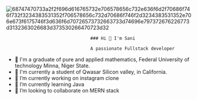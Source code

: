 ![68747470733a2f2f696d616765732e706578656c732e636f6d2f70686f746f732f3234383531352f706578656c732d70686f746f2d3234383531352e706e673f6175746f3d636f6d70726573732663733d74696e797372676226773d3132363026683d373530266470723d32](https://github.com/Sanimuhammad09/sanimuhammad09/assets/68894034/6b60a630-71f2-4e39-be34-9719e236d1c6)


                                    ### Hi 👋 I'm Sani
                                    
                                    A passionate Fullstack developer


- 🔭 I'm a graduate of pure and applied mathematics, Federal University of technology Minna, Niger State.
- 🔭 I'm currently a student of Qwasar Silicon valley, in California.
- 🔭 I’m currently working on instagram clone
- 🌱 I’m currently learning Java
- 👯 I’m looking to collaborate on MERN stack


<!--
**Sanimuhammad09/sanimuhammad09** is a ✨ _special_ ✨ repository because its `README.md` (this file) appears on your GitHub profile.

Here are some ideas to get you started:

- 🔭 I’m currently working on ...
- 🌱 I’m currently learning ...
- 👯 I’m looking to collaborate on ...
- 🤔 I’m looking for help with ...
- 💬 Ask me about ...
- 📫 How to reach me: ...
- 😄 Pronouns: ...
- ⚡ Fun fact: ...
-->

